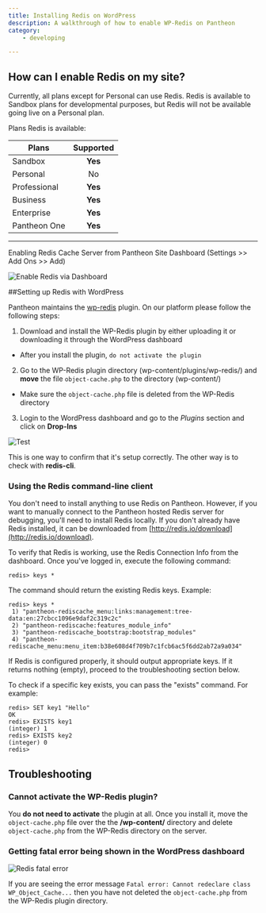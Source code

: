 ```yaml
---
title: Installing Redis on WordPress
description: A walkthrough of how to enable WP-Redis on Pantheon
category:
    - developing

---
```


## How can I enable Redis on my site?

Currently, all plans except for Personal can use Redis. Redis is available to Sandbox plans for developmental purposes, but Redis will not be available going live on a Personal plan.

Plans Redis is available:



 | Plans        | Supported
 | ------------- |:-------------:|
 | Sandbox      | **Yes** |
 | Personal      | No      |
 | Professional | **Yes**      |
 | Business | **Yes**      |
 | Enterprise | **Yes**      |
 | Pantheon One | **Yes**      |

---

Enabling Redis Cache Server from Pantheon Site Dashboard (Settings >> Add Ons >> Add)

![Enable Redis via Dashboard](https://www.getpantheon.com/sites/default/files/docs/desk_images/301650)

##Setting up Redis with WordPress

Pantheon maintains the [wp-redis](https://wordpress.org/plugins/wp-redis/) plugin. On our platform please follow the following steps:

1.  Download and install the WP-Redis plugin by either uploading it or downloading it through the WordPress dashboard
  * After you install the plugin, `do not activate the plugin`
2. Go to the WP-Redis plugin directory (wp-content/plugins/wp-redis/) and **move** the file `object-cache.php` to the directory (wp-content/)
  * Make sure the `object-cache.php` file is deleted from the WP-Redis directory
3. Login to the WordPress dashboard and go to the *Plugins* section and click on **Drop-Ins**

![Test](http://img.photobucket.com/albums/v467/juchniewicz/wordpressobjectcacheplugins.jpg)

This is one way to confirm that it's setup correctly. The other way is to check with **redis-cli**.

### Using the Redis command-line client

You don't need to install anything to use Redis on Pantheon. However, if you want to manually connect to the Pantheon hosted Redis server for debugging, you'll need to install Redis locally. If you don't already have Redis installed, it can be downloaded from [http://redis.io/download](http://redis.io/download).

To verify that Redis is working, use the Redis Connection Info from the dashboard. Once you've logged in, execute the following command:

    redis> keys *

The command should return the existing Redis keys. Example:

    redis> keys *
     1) "pantheon-rediscache_menu:links:management:tree-data:en:27cbcc1096e9daf2c319c2c"
     2) "pantheon-rediscache:features_module_info"
     3) "pantheon-rediscache_bootstrap:bootstrap_modules"
     4) "pantheon-rediscache_menu:menu_item:b38e608d4f709b7c1fcb6ac5f6dd2ab72a9a034"

If Redis is configured properly, it should output appropriate keys. If it returns nothing (empty), proceed to the troubleshooting section below.

To check if a specific key exists, you can pass the "exists" command. For example:

    redis> SET key1 "Hello"
    OK
    redis> EXISTS key1
    (integer) 1
    redis> EXISTS key2
    (integer) 0
    redis>

## Troubleshooting

### Cannot activate the WP-Redis plugin?
You **do not need to activate** the plugin at all. Once you install it, move the `object-cache.php` file over the the **/wp-content/** directory and delete `object-cache.php` from the WP-Redis directory on the server.

### Getting fatal error being shown in the WordPress dashboard

![Redis fatal error](http://img.photobucket.com/albums/v467/juchniewicz/ScreenShot2015-01-12at34506PM.png)

If you are seeing the error message `Fatal error: Cannot redeclare class WP_Object_Cache...` then you have not deleted the `object-cache.php` from the WP-Redis plugin directory.
